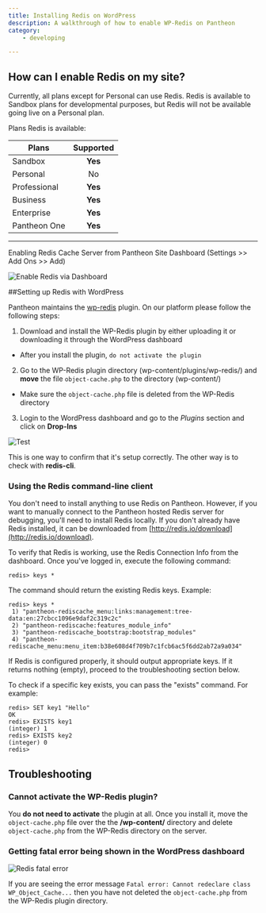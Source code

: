 ```yaml
---
title: Installing Redis on WordPress
description: A walkthrough of how to enable WP-Redis on Pantheon
category:
    - developing

---
```


## How can I enable Redis on my site?

Currently, all plans except for Personal can use Redis. Redis is available to Sandbox plans for developmental purposes, but Redis will not be available going live on a Personal plan.

Plans Redis is available:



 | Plans        | Supported
 | ------------- |:-------------:|
 | Sandbox      | **Yes** |
 | Personal      | No      |
 | Professional | **Yes**      |
 | Business | **Yes**      |
 | Enterprise | **Yes**      |
 | Pantheon One | **Yes**      |

---

Enabling Redis Cache Server from Pantheon Site Dashboard (Settings >> Add Ons >> Add)

![Enable Redis via Dashboard](https://www.getpantheon.com/sites/default/files/docs/desk_images/301650)

##Setting up Redis with WordPress

Pantheon maintains the [wp-redis](https://wordpress.org/plugins/wp-redis/) plugin. On our platform please follow the following steps:

1.  Download and install the WP-Redis plugin by either uploading it or downloading it through the WordPress dashboard
  * After you install the plugin, `do not activate the plugin`
2. Go to the WP-Redis plugin directory (wp-content/plugins/wp-redis/) and **move** the file `object-cache.php` to the directory (wp-content/)
  * Make sure the `object-cache.php` file is deleted from the WP-Redis directory
3. Login to the WordPress dashboard and go to the *Plugins* section and click on **Drop-Ins**

![Test](http://img.photobucket.com/albums/v467/juchniewicz/wordpressobjectcacheplugins.jpg)

This is one way to confirm that it's setup correctly. The other way is to check with **redis-cli**.

### Using the Redis command-line client

You don't need to install anything to use Redis on Pantheon. However, if you want to manually connect to the Pantheon hosted Redis server for debugging, you'll need to install Redis locally. If you don't already have Redis installed, it can be downloaded from [http://redis.io/download](http://redis.io/download).

To verify that Redis is working, use the Redis Connection Info from the dashboard. Once you've logged in, execute the following command:

    redis> keys *

The command should return the existing Redis keys. Example:

    redis> keys *
     1) "pantheon-rediscache_menu:links:management:tree-data:en:27cbcc1096e9daf2c319c2c"
     2) "pantheon-rediscache:features_module_info"
     3) "pantheon-rediscache_bootstrap:bootstrap_modules"
     4) "pantheon-rediscache_menu:menu_item:b38e608d4f709b7c1fcb6ac5f6dd2ab72a9a034"

If Redis is configured properly, it should output appropriate keys. If it returns nothing (empty), proceed to the troubleshooting section below.

To check if a specific key exists, you can pass the "exists" command. For example:

    redis> SET key1 "Hello"
    OK
    redis> EXISTS key1
    (integer) 1
    redis> EXISTS key2
    (integer) 0
    redis>

## Troubleshooting

### Cannot activate the WP-Redis plugin?
You **do not need to activate** the plugin at all. Once you install it, move the `object-cache.php` file over the the **/wp-content/** directory and delete `object-cache.php` from the WP-Redis directory on the server.

### Getting fatal error being shown in the WordPress dashboard

![Redis fatal error](http://img.photobucket.com/albums/v467/juchniewicz/ScreenShot2015-01-12at34506PM.png)

If you are seeing the error message `Fatal error: Cannot redeclare class WP_Object_Cache...` then you have not deleted the `object-cache.php` from the WP-Redis plugin directory.
